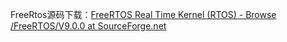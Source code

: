 FreeRtos源码下载：[FreeRTOS Real Time Kernel (RTOS) - Browse /FreeRTOS/V9.0.0 at SourceForge.net](https://sourceforge.net/projects/freertos/files/FreeRTOS/V9.0.0/)

